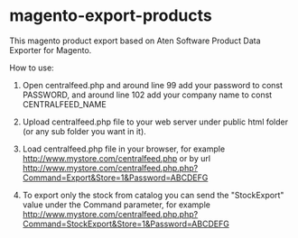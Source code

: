 # magento-export-products
This magento product export based on Aten Software Product Data Exporter for Magento.

How to use:

1. Open centralfeed.php and around line 99 add your password to const PASSWORD, and around line 102 add your company name to const CENTRALFEED_NAME 

2. Upload centralfeed.php file to your web server under public html folder (or any sub folder you want in it).

3. Load centralfeed.php file in your browser, for example http://www.mystore.com/centralfeed.php 
or by url http://www.mystore.com/centralfeed.php.php?Command=Export&Store=1&Password=ABCDEFG

4. To export only the stock from catalog you can send the "StockExport" value under the Command parameter, for example
http://www.mystore.com/centralfeed.php.php?Command=StockExport&Store=1&Password=ABCDEFG
